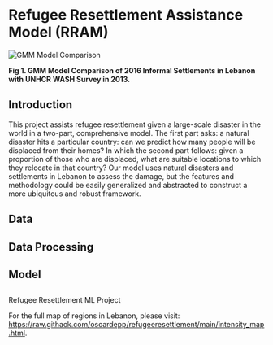 # Refugee Resettlement Assistance Model (RRAM) 
<!-- <img width="1088" alt="modelcomparison" src="https://github.com/oscardepp/refugeeresettlement/assets/137336589/6478280b-574f-4ef2-8e23-76449577adf9"> -->
![GMM Model Comparison](https://github.com/oscardepp/refugeeresettlement/assets/137336589/6478280b-574f-4ef2-8e23-76449577adf9)

**Fig 1. GMM Model Comparison of 2016 Informal Settlements in Lebanon with UNHCR WASH Survey in 2013.**


## Introduction
This project assists refugee resettlement given a large-scale disaster in the world in a two-part, comprehensive model. The first part asks: a natural disaster hits a particular country: can we predict how many people will be displaced from their homes? In which the second part follows: given a proportion of those who are displaced, what are suitable locations to which they relocate in that country? Our model uses natural disasters and settlements in Lebanon to assess the damage, but the features and methodology could be easily generalized and abstracted to construct a more ubiquitous and robust framework.

## Data 

## Data Processing

## Model

## 


Refugee Resettlement ML Project 

For the full map of regions in Lebanon, please visit: https://raw.githack.com/oscardepp/refugeeresettlement/main/intensity_map.html. 
